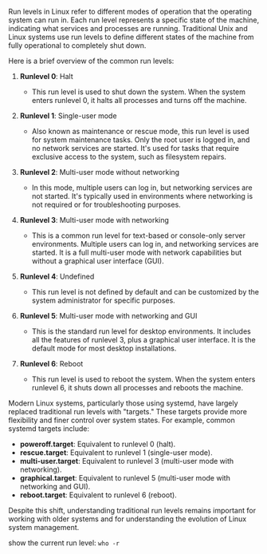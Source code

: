 Run levels in Linux refer to different modes of operation that the operating system can run in. Each run level represents a specific state of the machine, indicating what services and processes are running. Traditional Unix and Linux systems use run levels to define different states of the machine from fully operational to completely shut down.

Here is a brief overview of the common run levels:

1. **Runlevel 0**: Halt
   - This run level is used to shut down the system. When the system enters runlevel 0, it halts all processes and turns off the machine.

2. **Runlevel 1**: Single-user mode
   - Also known as maintenance or rescue mode, this run level is used for system maintenance tasks. Only the root user is logged in, and no network services are started. It's used for tasks that require exclusive access to the system, such as filesystem repairs.

3. **Runlevel 2**: Multi-user mode without networking
   - In this mode, multiple users can log in, but networking services are not started. It's typically used in environments where networking is not required or for troubleshooting purposes.

4. **Runlevel 3**: Multi-user mode with networking
   - This is a common run level for text-based or console-only server environments. Multiple users can log in, and networking services are started. It is a full multi-user mode with network capabilities but without a graphical user interface (GUI).

5. **Runlevel 4**: Undefined
   - This run level is not defined by default and can be customized by the system administrator for specific purposes.

6. **Runlevel 5**: Multi-user mode with networking and GUI
   - This is the standard run level for desktop environments. It includes all the features of runlevel 3, plus a graphical user interface. It is the default mode for most desktop installations.

7. **Runlevel 6**: Reboot
   - This run level is used to reboot the system. When the system enters runlevel 6, it shuts down all processes and reboots the machine.

Modern Linux systems, particularly those using systemd, have largely replaced traditional run levels with "targets." These targets provide more flexibility and finer control over system states. For example, common systemd targets include:

- **poweroff.target**: Equivalent to runlevel 0 (halt).
- **rescue.target**: Equivalent to runlevel 1 (single-user mode).
- **multi-user.target**: Equivalent to runlevel 3 (multi-user mode with networking).
- **graphical.target**: Equivalent to runlevel 5 (multi-user mode with networking and GUI).
- **reboot.target**: Equivalent to runlevel 6 (reboot).

Despite this shift, understanding traditional run levels remains important for working with older systems and for understanding the evolution of Linux system management.

show the current run level:
`who -r`
